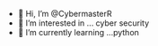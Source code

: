 - 👋 Hi, I’m @CybermasterR
- 👀 I’m interested in ... cyber security
- 🌱 I’m currently learning ...python

<!---
CybermasterR/CybermasterR is a ✨ special ✨ repository because its `README.md` (this file) appears on your GitHub profile.
You can click the Preview link to take a look at your changes.
--->
